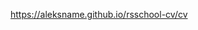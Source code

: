 <!-- https://github.com/aleksname/rsschool-cv/blob/gh-pages/cv.md -->
https://aleksname.github.io/rsschool-cv/cv